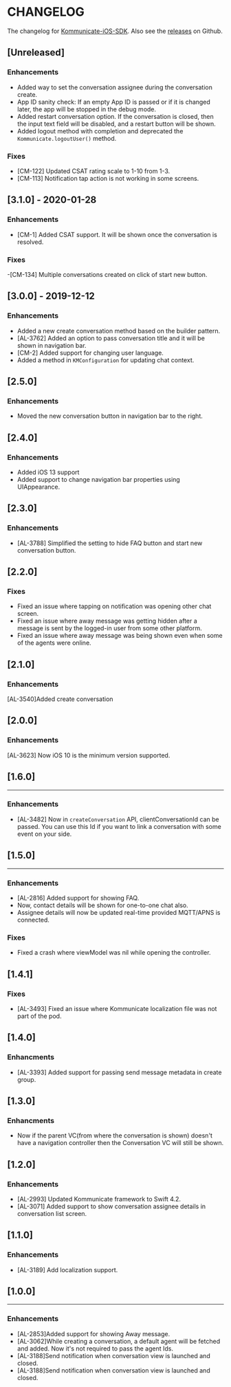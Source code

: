 # CHANGELOG

The changelog for [Kommunicate-iOS-SDK](https://github.com/Kommunicate-io/Kommunicate-iOS-SDK). Also see the [releases](https://github.com/Kommunicate-io/Kommunicate-iOS-SDK/releases) on Github.

## [Unreleased]

### Enhancements
- Added way to set the conversation assignee during the conversation create.
- App ID sanity check: If an empty App ID is passed or if it is changed later, the app will be stopped in the debug mode.
- Added restart conversation option. If the conversation is closed, then the input text field will be disabled, and a restart button will be shown.
- Added logout method with completion and deprecated the ```Kommunicate.logoutUser()``` method.

### Fixes
- [CM-122] Updated CSAT rating scale to 1-10 from 1-3.
- [CM-113] Notification tap action is not working in some screens.

## [3.1.0] - 2020-01-28

### Enhancements
- [CM-1] Added CSAT support. It will be shown once the conversation is resolved.

### Fixes
-[CM-134] Multiple conversations created on click of start new button.

## [3.0.0] - 2019-12-12

### Enhancements
- Added a new create conversation method based on the builder pattern.
- [AL-3762] Added an option to pass conversation title and it will be shown in navigation bar.
- [CM-2] Added support for changing user language.
- Added a method in `KMConfiguration` for updating chat context.

## [2.5.0]
### Enhancements
- Moved the new conversation button in navigation bar to the right.

## [2.4.0]
### Enhancements
- Added iOS 13 support
- Added support to change navigation bar properties using UIAppearance.

## [2.3.0]
### Enhancements
- [AL-3788] Simplified the setting to hide FAQ button and start new conversation button.

## [2.2.0]
### Fixes
- Fixed an issue where tapping on notification was opening other chat screen.
- Fixed an issue where away message was getting hidden after a message is sent by the logged-in user from some other platform.
- Fixed an issue where away message was being shown even when some of the agents were online.

## [2.1.0]

### Enhancements
[AL-3540]Added create conversation

## [2.0.0]

### Enhancements
[AL-3623] Now iOS 10 is the minimum version supported.

## [1.6.0]
---
### Enhancements
- [AL-3482] Now in `createConversation` API, clientConversationId can be passed. You can use this Id if you want to link a conversation with some event on your side.

## [1.5.0]
---
### Enhancements
- [AL-2816] Added support for showing FAQ.
- Now, contact details will be shown for one-to-one chat also.
- Assignee details will now be updated real-time provided MQTT/APNS is connected.

### Fixes
- Fixed a crash where viewModel was nil while opening the controller.

## [1.4.1]

### Fixes

- [AL-3493] Fixed an issue where Kommunicate localization file was not part of the pod.

## [1.4.0]

### Enhancments

- [AL-3393] Added support for passing send message metadata in create group.

## [1.3.0]

### Enhancments

- Now if the parent VC(from where the conversation is shown) doesn't have a navigation controller then the Conversation VC will still be shown.

## [1.2.0]

### Enhancements

- [AL-2993] Updated Kommunicate framework to Swift 4.2.
- [AL-3071] Added support to show conversation assignee details in conversation list screen.

## [1.1.0]

### Enhancements

- [AL-3189] Add localization support.

## [1.0.0]
---

### Enhancements

- [AL-2853]Added support for showing Away message.
- [AL-3062]While creating a conversation, a default agent will be fetched and added. Now it's not required  to pass the agent Ids.
- [AL-3188]Send notification when conversation view is launched and closed.
- [AL-3188]Send notification when conversation view is launched and closed.
